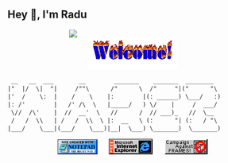 <h2>Hey 👋, I'm Radu</h2>

<img align="right" src="https://media1.giphy.com/media/13HgwGsXF0aiGY/giphy.gif" width="380" />

<div align="left">

<div align="center">
<img src="https://raw.githubusercontent.com/radum/radum/master/images/welcome-fire.gif"  height="64" align="center" alt="Welcome to my GH profile" height="30" />
</div>

```
 __   __  ___       __        _______    _______  ________   
|"  |/  \|  "|     /""\      /"      \  /"     "|("      "\  
|'  /    \:  |    /    \    |:        |(: ______) \___/   :) 
|: /'        |   /' /\  \   |_____/   ) \/    |     /  ___/  
 \//  /\'    |  //  __'  \   //      /  // ___)_   //  \__   
 /   /  \\   | /   /  \\  \ |:  __   \ (:      "| (:   / "\  
|___/    \___|(___/    \___)|__|  \___) \_______)  \_______) 
```                                                        

	
</div>


<div align="center">
<img src="https://raw.githubusercontent.com/radum/radum/master/images/notepad.gif" alt="Site created with Notepad" height="30" />
<!-- "margin-right: whatever;" -->
<span>&nbsp;&nbsp;&nbsp;&nbsp;</span>  
<img src="https://raw.githubusercontent.com/radum/radum/master/images/ie_logo.gif" alt="Microsoft Internet Explorer" />
<span>&nbsp;&nbsp;&nbsp;&nbsp;</span>  
<img src="https://raw.githubusercontent.com/radum/radum/master/images/noframes.gif" alt="Microsoft Internet Explorer" />
</div>

<!-- ![Metrics](https://metrics.lecoq.io/radum) -->


<!-- <div align="centerz">
	<br>
	<br>
	<img src="https://i.imgur.com/aKD0Nn1.png" width="800" height="600">
	<br>
	<br>
</div> -->

<!--
**radum/radum** is a ✨ _special_ ✨ repository because its `README.md` (this file) appears on your GitHub profile.

Here are some ideas to get you started:

- 🔭 I’m currently working on ...
- 🌱 I’m currently learning ...
- 👯 I’m looking to collaborate on ...
- 🤔 I’m looking for help with ...
- 💬 Ask me about ...
- 📫 How to reach me: ...
- 😄 Pronouns: ...
- ⚡ Fun fact: ...
-->
